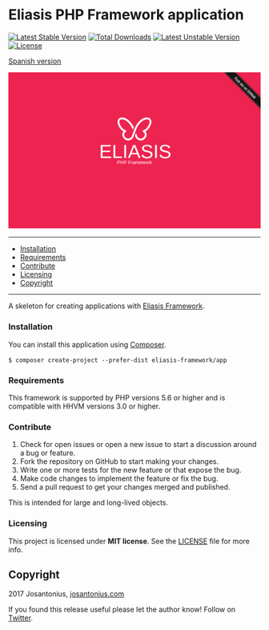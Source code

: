 # Eliasis PHP Framework application

[![Latest Stable Version](https://poser.pugx.org/eliasis-framework/app/v/stable)](https://packagist.org/packages/eliasis-framework/app) [![Total Downloads](https://poser.pugx.org/eliasis-framework/app/downloads)](https://packagist.org/packages/eliasis-framework/app) [![Latest Unstable Version](https://poser.pugx.org/eliasis-framework/app/v/unstable)](https://packagist.org/packages/eliasis-framework/app) [![License](https://poser.pugx.org/eliasis-framework/app/license)](https://packagist.org/packages/eliasis-framework/app)

[Spanish version](README-ES.md)

![image](https://github.com/Eliasis-Framework/Eliasis/blob/master/resources/eliasis-php-framework.png)

---

- [Installation](#installation)
- [Requirements](#requirements)
- [Contribute](#contribute)
- [Licensing](#licensing)
- [Copyright](#copyright)

---

A skeleton for creating applications with [Eliasis Framework](https://github.com/Eliasis-Framework/Eliasis).

### Installation

You can install this application using [Composer](http://getcomposer.org/download/).

    $ composer create-project --prefer-dist eliasis-framework/app

### Requirements

This framework is supported by PHP versions 5.6 or higher and is compatible with HHVM versions 3.0 or higher.

### Contribute
1. Check for open issues or open a new issue to start a discussion around a bug or feature.
1. Fork the repository on GitHub to start making your changes.
1. Write one or more tests for the new feature or that expose the bug.
1. Make code changes to implement the feature or fix the bug.
1. Send a pull request to get your changes merged and published.

This is intended for large and long-lived objects.

### Licensing

This project is licensed under **MIT license**. See the [LICENSE](LICENSE) file for more info.

## Copyright

2017 Josantonius, [josantonius.com](https://josantonius.com/)

If you found this release useful please let the author know! Follow on [Twitter](https://twitter.com/Josantonius).
